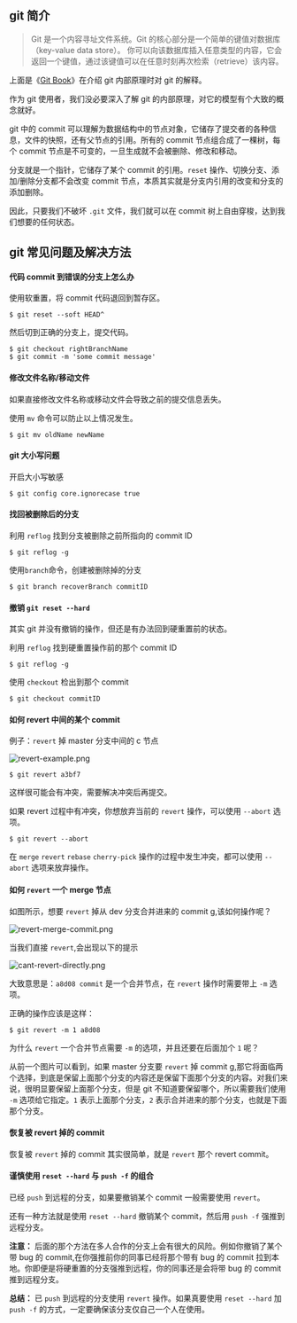 ## git 简介

> Git 是一个内容寻址文件系统。Git 的核心部分是一个简单的键值对数据库（key-value data store）。 你可以向该数据库插入任意类型的内容，它会返回一个键值，通过该键值可以在任意时刻再次检索（retrieve）该内容。

上面是《[Git Book](https://git-scm.com/book/zh/v2/Git-%E5%86%85%E9%83%A8%E5%8E%9F%E7%90%86-Git-%E5%AF%B9%E8%B1%A1)》在介绍 git 内部原理时对 git 的解释。

作为 git 使用者，我们没必要深入了解 git 的内部原理，对它的模型有个大致的概念就好。

git 中的 commit 可以理解为数据结构中的节点对象，它储存了提交者的各种信息，文件的快照，还有父节点的引用。所有的 commit 节点组合成了一棵树，每个 commit 节点是不可变的，一旦生成就不会被删除、修改和移动。

分支就是一个指针，它储存了某个 commit 的引用。`reset` 操作、切换分支、添加/删除分支都不会改变 commit 节点，本质其实就是分支内引用的改变和分支的添加删除。

因此，只要我们不破坏 `.git` 文件，我们就可以在 commit 树上自由穿梭，达到我们想要的任何状态。

## git 常见问题及解决方法

#### 代码 commit 到错误的分支上怎么办

使用软重置，将 commit 代码退回到暂存区。

```shell
$ git reset --soft HEAD^
```

然后切到正确的分支上，提交代码。

```shell
$ git checkout rightBranchName
$ git commit -m 'some commit message'
```

#### 修改文件名称/移动文件

如果直接修改文件名称或移动文件会导致之前的提交信息丢失。

使用 `mv` 命令可以防止以上情况发生。

```shell
$ git mv oldName newName
```

#### git 大小写问题

开启大小写敏感

```shell
$ git config core.ignorecase true
```

#### 找回被删除后的分支

利用 `reflog` 找到分支被删除之前所指向的 commit ID

```shell
$ git reflog -g
```

使用`branch`命令，创建被删除掉的分支

```shell
$ git branch recoverBranch commitID
```

#### 撤销 `git reset --hard`

其实 git 并没有撤销的操作，但还是有办法回到硬重置前的状态。

利用 `reflog` 找到硬重置操作前的那个 commit ID

```shell
$ git reflog -g
```

使用 `checkout` 检出到那个 commit

```shell
$ git checkout commitID
```

#### 如何 revert 中间的某个 commit

例子：`revert` 掉 master 分支中间的 c 节点

![revert-example.png](http://yun.dui88.com/Pictures/2019-7-18/%E5%B1%8F%E5%B9%95%E5%BF%AB%E7%85%A7%202019-07-18%20%E4%B8%8A%E5%8D%889.35.15.png)

```shell
$ git revert a3bf7
```

这样很可能会有冲突，需要解决冲突后再提交。

如果 revert 过程中有冲突，你想放弃当前的 `revert` 操作，可以使用 `--abort` 选项。

```shell
$ git revert --abort
```

在 `merge` `revert` `rebase` `cherry-pick` 操作的过程中发生冲突，都可以使用 `--abort` 选项来放弃操作。

#### 如何 `revert` 一个 merge 节点

如图所示，想要 `revert` 掉从 dev 分支合并进来的 commit g,该如何操作呢？

![revert-merge-commit.png](http://yun.dui88.com/Pictures/2019-7-18/%E5%B1%8F%E5%B9%95%E5%BF%AB%E7%85%A7%202019-07-18%20%E4%B8%8A%E5%8D%8810.37.56.png)

当我们直接 `revert`,会出现以下的提示

![cant-revert-directly.png](http://yun.dui88.com/Pictures/2019-7-18/%E5%B1%8F%E5%B9%95%E5%BF%AB%E7%85%A7%202019-07-18%20%E4%B8%8A%E5%8D%8810.40.20.png)

大致意思是：`a8d08 commit` 是一个合并节点，在 `revert` 操作时需要带上 `-m` 选项。

正确的操作应该是这样：

```shell
$ git revert -m 1 a8d08
```

为什么 `revert` 一个合并节点需要 `-m` 的选项，并且还要在后面加个 `1` 呢？

从前一个图片可以看到，如果 master 分支要 `revert` 掉 commit g,那它将面临两个选择，到底是保留上面那个分支的内容还是保留下面那个分支的内容。对我们来说，很明显要保留上面那个分支，但是 git 不知道要保留哪个，所以需要我们使用 `-m` 选项给它指定。`1` 表示上面那个分支，`2` 表示合并进来的那个分支，也就是下面那个分支。

#### 恢复被 revert 掉的 commit

恢复被 `revert` 掉的 commit 其实很简单，就是 `revert` 那个 revert commit。

#### 谨慎使用 `reset --hard` 与 `push -f` 的组合

已经 `push` 到远程的分支，如果要撤销某个 commit 一般需要使用 `revert`。

还有一种方法就是使用 `reset --hard` 撤销某个 commit，然后用 `push -f` 强推到远程分支。

**注意：** 后面的那个方法在多人合作的分支上会有很大的风险。例如你撤销了某个带 bug 的 commit,在你强推前你的同事已经将那个带有 bug 的 commit 拉到本地。你即便是将硬重置的分支强推到远程，你的同事还是会将带 bug 的 commit 推到远程分支。

**总结：** 已 `push` 到远程的分支使用 `revert` 操作。如果真要使用 `reset --hard` 加 `push -f` 的方式，一定要确保该分支仅自己一个人在使用。
